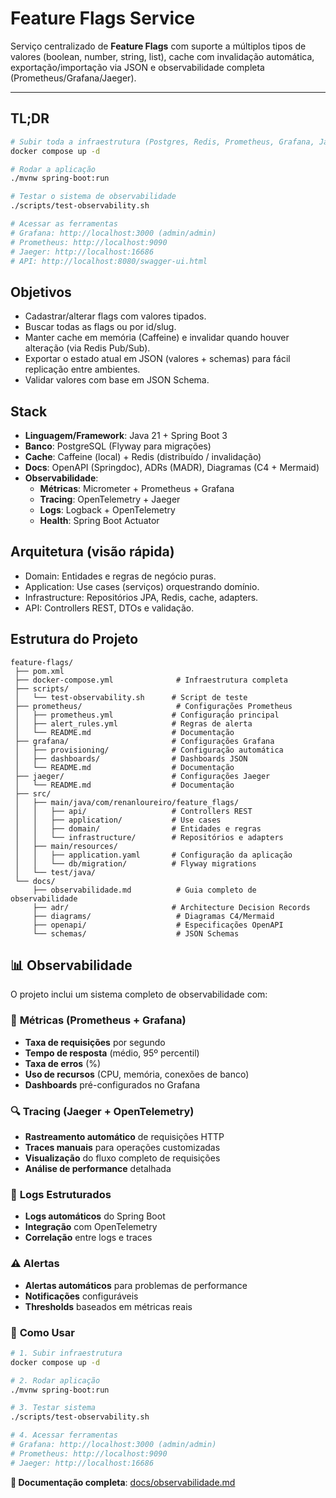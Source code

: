 # Feature Flags Service

Serviço centralizado de **Feature Flags** com suporte a múltiplos tipos de valores (boolean, number, string, list), cache com invalidação automática, exportação/importação via JSON e observabilidade completa (Prometheus/Grafana/Jaeger).

---

## TL;DR

```bash
# Subir toda a infraestrutura (Postgres, Redis, Prometheus, Grafana, Jaeger)
docker compose up -d

# Rodar a aplicação
./mvnw spring-boot:run

# Testar o sistema de observabilidade
./scripts/test-observability.sh

# Acessar as ferramentas
# Grafana: http://localhost:3000 (admin/admin)
# Prometheus: http://localhost:9090
# Jaeger: http://localhost:16686
# API: http://localhost:8080/swagger-ui.html
```

## Objetivos

- Cadastrar/alterar flags com valores tipados.
- Buscar todas as flags ou por id/slug.
- Manter cache em memória (Caffeine) e invalidar quando houver alteração (via Redis Pub/Sub).
- Exportar o estado atual em JSON (valores + schemas) para fácil replicação entre ambientes.
- Validar valores com base em JSON Schema.

## Stack

- **Linguagem/Framework**: Java 21 + Spring Boot 3
- **Banco**: PostgreSQL (Flyway para migrações)
- **Cache**: Caffeine (local) + Redis (distribuído / invalidação)
- **Docs**: OpenAPI (Springdoc), ADRs (MADR), Diagramas (C4 + Mermaid)
- **Observabilidade**:
  - **Métricas**: Micrometer + Prometheus + Grafana
  - **Tracing**: OpenTelemetry + Jaeger
  - **Logs**: Logback + OpenTelemetry
  - **Health**: Spring Boot Actuator

## Arquitetura (visão rápida)

- Domain: Entidades e regras de negócio puras.
- Application: Use cases (serviços) orquestrando domínio.
- Infrastructure: Repositórios JPA, Redis, cache, adapters.
- API: Controllers REST, DTOs e validação.

## Estrutura do Projeto

```
feature-flags/
 ├── pom.xml
 ├── docker-compose.yml              # Infraestrutura completa
 ├── scripts/
 │   └── test-observability.sh      # Script de teste
 ├── prometheus/                     # Configurações Prometheus
 │   ├── prometheus.yml             # Configuração principal
 │   ├── alert_rules.yml            # Regras de alerta
 │   └── README.md                  # Documentação
 ├── grafana/                       # Configurações Grafana
 │   ├── provisioning/              # Configuração automática
 │   ├── dashboards/                # Dashboards JSON
 │   └── README.md                  # Documentação
 ├── jaeger/                        # Configurações Jaeger
 │   └── README.md                  # Documentação
 ├── src/
 │   ├── main/java/com/renanloureiro/feature_flags/
 │   │   ├── api/                   # Controllers REST
 │   │   ├── application/           # Use cases
 │   │   ├── domain/                # Entidades e regras
 │   │   └── infrastructure/        # Repositórios e adapters
 │   ├── main/resources/
 │   │   ├── application.yaml       # Configuração da aplicação
 │   │   └── db/migration/          # Flyway migrations
 │   └── test/java/
 └── docs/
     ├── observabilidade.md          # Guia completo de observabilidade
     ├── adr/                       # Architecture Decision Records
     ├── diagrams/                   # Diagramas C4/Mermaid
     ├── openapi/                    # Especificações OpenAPI
     └── schemas/                    # JSON Schemas
```

## 📊 Observabilidade

O projeto inclui um sistema completo de observabilidade com:

### 🎯 **Métricas (Prometheus + Grafana)**

- **Taxa de requisições** por segundo
- **Tempo de resposta** (médio, 95º percentil)
- **Taxa de erros** (%)
- **Uso de recursos** (CPU, memória, conexões de banco)
- **Dashboards** pré-configurados no Grafana

### 🔍 **Tracing (Jaeger + OpenTelemetry)**

- **Rastreamento automático** de requisições HTTP
- **Traces manuais** para operações customizadas
- **Visualização** do fluxo completo de requisições
- **Análise de performance** detalhada

### 📝 **Logs Estruturados**

- **Logs automáticos** do Spring Boot
- **Integração** com OpenTelemetry
- **Correlação** entre logs e traces

### ⚠️ **Alertas**

- **Alertas automáticos** para problemas de performance
- **Notificações** configuráveis
- **Thresholds** baseados em métricas reais

### 🚀 **Como Usar**

```bash
# 1. Subir infraestrutura
docker compose up -d

# 2. Rodar aplicação
./mvnw spring-boot:run

# 3. Testar sistema
./scripts/test-observability.sh

# 4. Acessar ferramentas
# Grafana: http://localhost:3000 (admin/admin)
# Prometheus: http://localhost:9090
# Jaeger: http://localhost:16686
```

**📖 Documentação completa**: [docs/observabilidade.md](docs/observabilidade.md)
